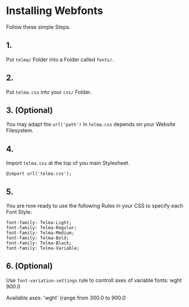 # Installing Webfonts
Follow these simple Steps.

## 1.
Put `telma/` Folder into a Folder called `fonts/`.

## 2.
Put `telma.css` into your `css/` Folder.

## 3. (Optional)
You may adapt the `url('path')` in `telma.css` depends on your Website Filesystem.

## 4.
Import `telma.css` at the top of you main Stylesheet.

```
@import url('telma.css');
```

## 5.
You are now ready to use the following Rules in your CSS to specify each Font Style:
```
font-family: Telma-Light;
font-family: Telma-Regular;
font-family: Telma-Medium;
font-family: Telma-Bold;
font-family: Telma-Black;
font-family: Telma-Variable;

```
## 6. (Optional)
Use `font-variation-settings` rule to controll axes of variable fonts:
wght 900.0

Available axes:
'wght' (range from 300.0 to 900.0

